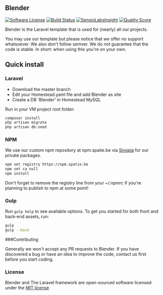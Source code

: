 ## Blender

[![Software License](https://img.shields.io/badge/license-MIT-brightgreen.svg?style=flat-square)](LICENSE.md)
[![Build Status](https://img.shields.io/travis/spatie-custom/blender/master.svg?style=flat-square)](https://travis-ci.org/spatie-custom/blender)
[![SensioLabsInsight](https://img.shields.io/sensiolabs/i/c5299290-f351-490b-bda1-2309096ed28a.svg?style=flat-square)](https://insight.sensiolabs.com/projects/c5299290-f351-490b-bda1-2309096ed28a)
[![Quality Score](https://img.shields.io/scrutinizer/g/spatie-custom/blender.svg?style=flat-square)](https://scrutinizer-ci.com/g/spatie-custom/blender)

Blender is the Laravel template that is used for (nearly) all our projects.

You may use our template but please notice that we offer no support whatsoever. We also don't
follow semver. We do not guarantee that the code is stable. In short: when using this
you're on your own.

## Quick install

### Laravel
- Download the master branch
- Edit your Homestead.yaml file and add Blender as site
- Create a DB 'Blender' in Homestead MySQL

Run in your VM project root folder:

```bash
composer install
php artisan migrate
php artisan db:seed
```

### NPM

We use our custom npm repository at npm.spatie.be via [Sinopia](https://github.com/rlidwka/sinopia) for our private packages.

```bash
npm set registry https://npm.spatie.be
npm set ca null
npm install
```

Don't forget to remove the registry line from your ~/.npmrc if you're planning to publish to npm at some point!


### Gulp

Run `gulp help` to see available options.
To get you started for both front and back-end assets, run:

```bash
gulp
gulp --back
```


###Contributing

Generally we won't accept any PR requests to Blender. If you have discovered a bug or have an idea to improve the code, contact us first before you start coding.

### License

Blender and The Laravel framework are open-sourced software licensed under the [MIT license](http://opensource.org/licenses/MIT)
